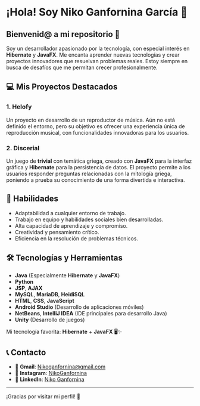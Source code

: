 # ¡Hola! Soy Niko Ganfornina García 👋

## Bienvenid@ a mi repositorio 🎉

Soy un desarrollador apasionado por la tecnología, con especial interés en **Hibernate** y **JavaFX**. Me encanta aprender nuevas tecnologías y crear proyectos innovadores que resuelvan problemas reales. Estoy siempre en busca de desafíos que me permitan crecer profesionalmente.

## 💻 Mis Proyectos Destacados

### 1. **Helofy**
Un proyecto en desarrollo de un reproductor de música. Aún no está definido el entorno, pero su objetivo es ofrecer una experiencia única de reproducción musical, con funcionalidades innovadoras para los usuarios.

### 2. **Discerial**
Un juego de **trivial** con temática griega, creado con **JavaFX** para la interfaz gráfica y **Hibernate** para la persistencia de datos. El proyecto permite a los usuarios responder preguntas relacionadas con la mitología griega, poniendo a prueba su conocimiento de una forma divertida e interactiva.

## 🔧 Habilidades

- Adaptabilidad a cualquier entorno de trabajo.
- Trabajo en equipo y habilidades sociales bien desarrolladas.
- Alta capacidad de aprendizaje y compromiso.
- Creatividad y pensamiento crítico.
- Eficiencia en la resolución de problemas técnicos.

## 🛠️ Tecnologías y Herramientas

- **Java** (Especialmente **Hibernate** y **JavaFX**)
- **Python**
- **JSP**, **AJAX**
- **MySQL**, **MariaDB**, **HeidiSQL**
- **HTML**, **CSS**, **JavaScript**
- **Android Studio** (Desarrollo de aplicaciones móviles)
- **NetBeans**, **IntelliJ IDEA** (IDE principales para desarrollo Java)
- **Unity** (Desarrollo de juegos)

Mi tecnología favorita: **Hibernate** + **JavaFX** 🖥️✨

## 📞 Contacto

- 📧 **Gmail**: Nikoganfornina@gmail.com
- 📱 **Instagram**: [NikoGanfornina](https://www.instagram.com/NikoGanfornina)
- 💼 **LinkedIn**: [Niko Ganfornina](https://www.linkedin.com/in/niko-ganfornina)

---

¡Gracias por visitar mi perfil! 🚀
